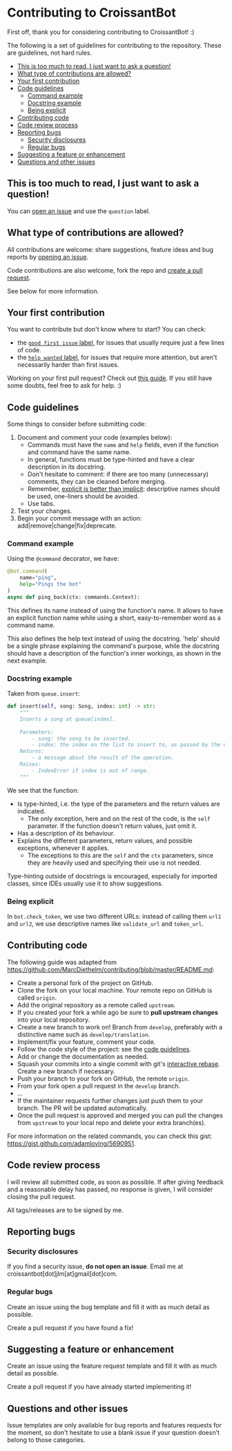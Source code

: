 # Contributing to CroissantBot

First off, thank you for considering contributing to CroissantBot! :)

The following is a set of guidelines for contributing to the repository. These are guidelines, not hard rules.

- [This is too much to read, I just want to ask a question!](#this-is-too-much-to-read-i-just-want-to-ask-a-question)
- [What type of contributions are allowed?](#what-type-of-contributions-are-allowed)
- [Your first contribution](#your-first-contribution)
- [Code guidelines](#code-guidelines)
	- [Command example](#command-example)
	- [Docstring example](#docstring-example)
	- [Being explicit](#being-explicit)
- [Contributing code](#contributing-code)
- [Code review process](#code-review-process)
- [Reporting bugs](#reporting-bugs)
	- [Security disclosures](#security-disclosures)
	- [Regular bugs](#regular-bugs)
- [Suggesting a feature or enhancement](#suggesting-a-feature-or-enhancement)
- [Questions and other issues](#questions-and-other-issues)

## This is too much to read, I just want to ask a question!

You can [open an issue](https://github.com/JulioLoayzaM/CroissantBot/issues) and use the `question` label.

## What type of contributions are allowed?

All contributions are welcome: share suggestions, feature ideas and bug reports by [opening an issue](https://github.com/JulioLoayzaM/CroissantBot/issues).

Code contributions are also welcome, fork the repo and [create a pull request](https://github.com/JulioLoayzaM/CroissantBot/pulls).

See below for more information.

## Your first contribution

You want to contribute but don't know where to start? You can check:

- the [`good first issue` label](https://github.com/JulioLoayzaM/CroissantBot/labels/good%20first%20issue), for issues that usually require just a few lines of code.
- the [`help wanted` label](https://github.com/JulioLoayzaM/CroissantBot/labels/help%20wanted), for issues that require more attention, but aren't necessarily harder than first issues.

Working on your first pull request? Check out [this guide](https://opensource.guide/how-to-contribute/). If you still have some doubts, feel free to ask for help. :)

## Code guidelines

Some things to consider before submitting code:

1. Document and comment your code (examples below):
   - Commands must have the `name` and `help` fields, even if the function and command have the same name.
   - In general, functions must be type-hinted and have a clear description in its docstring.
   - Don't hesitate to comment: if there are too many (unnecessary) comments, they can be cleaned before merging.
   - Remember, [explicit is better than implicit](https://www.python.org/dev/peps/pep-0020/#the-zen-of-python): descriptive names should be used, one-liners should be avoided.
   - Use tabs.
2. Test your changes.
3. Begin your commit message with an action: add|remove|change|fix|deprecate.

### Command example

Using the `@command` decorator, we have:

```python
@bot.command(
	name="ping",
	help="Pings the bot"
)
async def ping_back(ctx: commands.Context):
```

This defines its name instead of using the function's name. It allows to have an explicit function name while using a short, easy-to-remember word as a command name.

This also defines the help text instead of using the docstring. 'help' should be a single phrase explaining the command's purpose, while the docstring should have a description of the function's inner workings, as shown in the next example.

### Docstring example

Taken from `queue.insert`:

```python
def insert(self, song: Song, index: int) -> str:
	"""
	Inserts a song at queue[index].
	
	Parameters:
		- song: the song to be inserted.
		- index: the index on the list to insert to, as passed by the user.
	Returns:
		- a message about the result of the operation.
	Raises:
		- IndexError if index is out of range.
	"""
```

We see that the function:

- Is type-hinted, i.e. the type of the parameters and the return values are indicated.
  - The only exception, here and on the rest of the code, is the `self` parameter. If the function doesn't return values, just omit it.
- Has a description of its behaviour.
- Explains the different parameters, return values, and possible exceptions, whenever it applies.
  - The exceptions to this are the `self` and the `ctx` parameters, since they are heavily used and specifying their use is not needed.

Type-hinting outside of docstrings is encouraged, especially for imported classes, since IDEs usually use it to show suggestions.

### Being explicit

In `bot.check_token`, we use two different URLs: instead of calling them `url1` and `url2`, we use descriptive names like `validate_url` and `token_url`.

## Contributing code

The following guide was adapted from https://github.com/MarcDiethelm/contributing/blob/master/README.md:

- Create a personal fork of the project on GitHub.
- Clone the fork on your local machine. Your remote repo on GitHub is called `origin`.
- Add the original repository as a remote called `upstream`.
- If you created your fork a while ago be sure to **pull upstream changes** into your local repository.
- Create a new branch to work on! Branch from `develop`, preferably with a distinctive name such as `develop/translation`.
- Implement/fix your feature, comment your code.
- Follow the code style of the project: see the [code guidelines](#code-guidelines).
- Add or change the documentation as needed.
- Squash your commits into a single commit with git's [interactive rebase](https://www.atlassian.com/git/tutorials/rewriting-history/git-rebase). Create a new branch if necessary.
- Push your branch to your fork on GitHub, the remote `origin`.
- From your fork open a pull request in the `develop` branch.
- …
- If the maintainer requests further changes just push them to your branch. The PR will be updated automatically.
- Once the pull request is approved and merged you can pull the changes from `upstream` to your local repo and delete
your extra branch(es).

For more information on the related commands, you can check this gist: https://gist.github.com/adamloving/5690951.

## Code review process

I will review all submitted code, as soon as possible. If after giving feedback and a reasonable delay has passed, no response is given, I will consider closing the pull request.

All tags/releases are to be signed by me.

## Reporting bugs

### Security disclosures

If you find a security issue, **do not open an issue**. Email me at croissantbot[dot]jlm[at]gmail[dot]com.

### Regular bugs

Create an issue using the bug template and fill it with as much detail as possible.

Create a pull request if you have found a fix!

## Suggesting a feature or enhancement

Create an issue using the feature request template and fill it with as much detail as possible.

Create a pull request if you have already started implementing it!

## Questions and other issues

Issue templates are only available for bug reports and features requests for the moment, so don't hesitate to use a blank issue if your question doesn't belong to those categories.